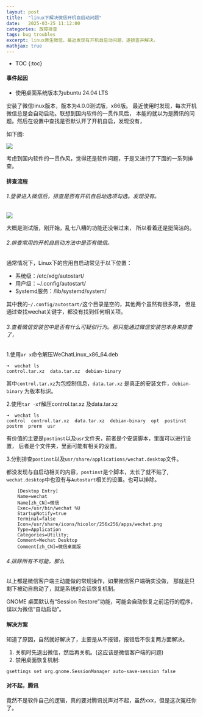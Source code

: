 ```yaml
---
layout: post
title:  "linux下解决微信开机自启动问题" 
date:   2025-03-25 11:12:00
categories: 故障排查
tags: bug troubles 
excerpt: linux原生微信，最近发现有开机自启动问题，遂排查并解决。
mathjax: true
---
```

* TOC
{:toc}

#### 事件起因

- 使用桌面系统版本为ubuntu 24.04 LTS

安装了微信linux版本，版本为4.0.0测试版，x86版。
最近使用时发现，每次开机微信总是会自动启动。联想到国内软件的一贯作风后，
本能的就以为是腾讯的问题。然后在设置中查找是否默认开了开机自启，发现没有，

如下图:

![]({{site.url}}assets/wechat/wechat1.png)

考虑到国内软件的一贯作风，觉得还是软件问题，于是又进行了下面的一系列排查。

#### 排查流程

###### 1.登录进入微信后，排查是否有开机自启动选项勾选。发现没有。

![]({{site.url}}assets/wechat/wechat2.png)

大概是测试版，刚开始，乱七八糟的功能还没带过来，
所以看着还是挺简洁的。

###### 2.排查常用的开机自启动方法中是否有微信。

通常情况下，Linux下的应用自启动常见于以下位置：

- 系统级：/etc/xdg/autostart/
- 用户级：~/.config/autostart/
- Systemd服务：/lib/systemd/system/

其中我的`~/.config/autostart/`这个目录是空的，其他两个虽然有很多项，
但是通过查找wechat关键字，都没有找到任何相关项。

###### 3.查看微信安装包中是否有什么可疑似行为。那只能通过微信安装包本身来排查了，

1.使用`ar x`命令解压WeChatLinux_x86_64.deb

```
➜  wechat ls
control.tar.xz  data.tar.xz  debian-binary 
```
其中`control.tar.xz`为包控制信息，`data.tar.xz` 是真正的安装文件，`debian-binary` 为版本标识。

2.使用`tar -xf`解压control.tar.xz 及data.tar.xz

```
➜  wechat ls
control  control.tar.xz  data.tar.xz  debian-binary  opt  postinst  postrm  prerm  usr 
```
有价值的主要是`postinst`以及`usr`文件夹，前者是个安装脚本，里面可以进行设置，
后者是个文件夹，里面可能有相关的设置。

3.分别排查`postinst`以及`usr/share/applications/wechat.desktop`文件。

都没发现与自启动相关的内容，`postinst`是个脚本，太长了就不贴了,
`wechat.desktop`中也没有与`Autostart`相关的设置。也可以排除。
```
    [Desktop Entry]
    Name=wechat
    Name[zh_CN]=微信
    Exec=/usr/bin/wechat %U
    StartupNotify=true
    Terminal=false
    Icon=/usr/share/icons/hicolor/256x256/apps/wechat.png
    Type=Application
    Categories=Utility;
    Comment=Wechat Desktop
    Comment[zh_CN]=微信桌面版
```

###### 4.排除所有不可能，那么

以上都是微信客户端主动能做的常规操作，如果微信客户端确实没做，
那就是只剩下被动自启动了，就是系统的会话恢复机制。

GNOME 桌面默认有“Session Restore”功能，可能会自动恢复之前运行的程序，误以为微信“自动启动”。


#### 解决方案

知道了原因，自然就好解决了，主要是从不报错，报错后不恢复两方面解决。

1. 关机时先退出微信，然后再关机。(这应该是微信客户端的问题)
2. 禁用桌面恢复机制:

```
gsettings set org.gnome.SessionManager auto-save-session false
```

#### 对不起，腾讯

竟然不是软件自己的逻辑，真的要对腾讯说声对不起，虽然xxx，但是这次冤枉你了。


